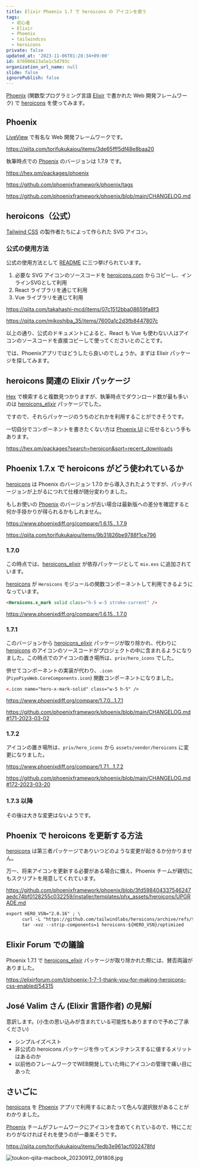 ```yaml
---
title: Elixir Phoenix 1.7 で heroicons の アイコンを使う
tags:
  - 初心者
  - Elixir
  - Phoenix
  - tailwindcss
  - heroicons
private: false
updated_at: '2023-11-06T01:28:34+09:00'
id: 870906623a5e1c5d793c
organization_url_name: null
slide: false
ignorePublish: false
---
```


[Phoenix] (関数型プログラミング言語 [Elixir] で書かれた Web 開発フレームワーク) で [heroicons] を使ってみます。

[Phoenix]: https://www.phoenixframework.org/
[Erlang]: https://www.erlang.org/
[Elixir]: https://elixir-lang.org/
[heroicons]: https://heroicons.com/
[heroicons_elixir]: https://github.com/mveytsman/heroicons_elixir

## Phoenix

[LiveView] で有名な Web 開発フレームワークです。

[LiveView]: https://hexdocs-pm.translate.goog/phoenix_live_view/welcome.html?_x_tr_sl=en&_x_tr_tl=ja&_x_tr_hl=en&_x_tr_pto=wapp

https://qiita.com/torifukukaiou/items/3de65fff5df48e8baa20

執筆時点での [Phoenix] のバージョンは 1.7.9 です。

https://hex.pm/packages/phoenix

https://github.com/phoenixframework/phoenix/tags

https://github.com/phoenixframework/phoenix/blob/main/CHANGELOG.md

## heroicons（公式）

[Tailwind CSS](https://tailwindcss.com/) の製作者たちによって作られた SVG アイコン。

### 公式の使用方法

公式の使用方法として [README](https://github.com/tailwindlabs/heroicons#readme) に三つ挙げられています。

1. 必要な SVG アイコンのソースコードを [heroicons.com][heroicons] からコピーし、インラインSVGとして利用
1. React ライブラリを通じて利用
1. Vue ライブラリを通じて利用

https://qiita.com/takahashi-mcd/items/07c1512bba08659fa8f3

https://qiita.com/mikoshiba_35/items/7600a1c2d3fb8447807c

以上の通り、公式のドキュメントによると、React も Vue も使わない人はアイコンのソースコードを直接コピーして使ってくださいとのことです。

では、Phoenixアプリではどうしたら良いのでしょうか。まずは Elixir パッケージを探してみます。

## heroicons 関連の Elixir パッケージ

[Hex](https://hex.pm/packages?search=heroicon&sort=recent_downloads) で検索すると複数見つかりますが、執筆時点でダウンロード数が最も多いのは [heroicons_elixir] パッケージでした。

ですので、それらパッケージのうちのどれかを利用することができそうです。

一切自分でコンポーネントを書きたくない方は [Phoenix UI](https://phoenix-ui.fly.dev/components/heroicon) に任せるという手もあります。

https://hex.pm/packages?search=heroicon&sort=recent_downloads

## Phoenix 1.7.x で heroicons がどう使われているか

[heroicons] は Phoenix のバージョン 1.7.0 から導入されたようですが、パッチバージョンが上がるにつれて仕様が随分変わりました。

もしお使いの [Phoenix] のバージョンが古い場合は最新版への差分を確認すると何か手掛かりが得られるかもしれません。

https://www.phoenixdiff.org/compare/1.6.15...1.7.9

https://qiita.com/torifukukaiou/items/9b31826be9788f1ce796

### 1.7.0

この時点では、[heroicons_elixir] が依存パッケージとして `mix.exs` に追加されています。

[heroicons] が `Heroicons` モジュールの関数コンポーネントして利用できるようになっています。

```html
<Heroicons.x_mark solid class="h-5 w-5 stroke-current" />
```

https://www.phoenixdiff.org/compare/1.6.15...1.7.0

### 1.7.1

このバージョンから [heroicons_elixir] パッケージが取り除かれ、代わりに [heroicons] のアイコンのソースコードがプロジェクトの中に含まれるようになりました。この時点でのアイコンの置き場所は、`priv/hero_icons` でした。

併せてコンポーネントの実装が代わり、`.icon` (`PiyoPiyoWeb.CoreComponents.icon`) 関数コンポーネントになりました。

```html
<.icon name="hero-x-mark-solid" class="w-5 h-5" />
```

https://www.phoenixdiff.org/compare/1.7.0...1.7.1

https://github.com/phoenixframework/phoenix/blob/main/CHANGELOG.md#171-2023-03-02

### 1.7.2

アイコンの置き場所は、`priv/hero_icons` から `assets/vendor/heroicons` に変更になりました。

https://www.phoenixdiff.org/compare/1.7.1...1.7.2

https://github.com/phoenixframework/phoenix/blob/main/CHANGELOG.md#172-2023-03-20

### 1.7.3 以降

その後は大きな変更はないようです。

## Phoenix で heroicons を更新する方法

[heroicons] は第三者パッケージでありいつどのような変更が起きるか分かりません。

万一、将来アイコンを更新する必要がある場合に備え、Phoenix チームが親切にもスクリプトを用意してくれています。

https://github.com/phoenixframework/phoenix/blob/3fd598404337546247aedc74bf0128255c032259/installer/templates/phx_assets/heroicons/UPGRADE.md


```bash:priv/hero_icons/UPGRADE.md
export HERO_VSN="2.0.16" ; \
      curl -L "https://github.com/tailwindlabs/heroicons/archive/refs/tags/v${HERO_VSN}.tar.gz" | \
      tar -xvz --strip-components=1 heroicons-${HERO_VSN}/optimized
```

## Elixir Forum での議論

Phoenix 1.7.1 で [heroicons_elixir] パッケージが取り除かれた際には、賛否両論がありました。

https://elixirforum.com/t/phoenix-1-7-1-thank-you-for-making-heroicons-css-enabled/54315

## José Valim さん (Elixir 言語作者) の見解Í

意訳します。(小生の思い込みが含まれている可能性もありますので予めご了承ください)

- シンプルイズベスト
- 非公式の heroicons パッケージを作ってメンテナンスするに値するメリットはあるのか
- 以前他のフレームワークでWEB開発していた時にアイコンの管理で痛い目にあった

## さいごに

[heroicons] を [Phoenix] アプリで利用するにあたって色んな選択肢があることがわかりました。

[Phoenix] チームがフレームワークにアイコンを含めてくれているので、特にこだわりがなければそれを使うのが一番楽そうです。

https://qiita.com/torifukukaiou/items/1edb3e961acf002478fd

![toukon-qiita-macbook_20230912_091808.jpg](https://qiita-image-store.s3.ap-northeast-1.amazonaws.com/0/82804/fd5c55ec-4fe0-8af6-59bc-bab1ef3d182b.jpeg)

